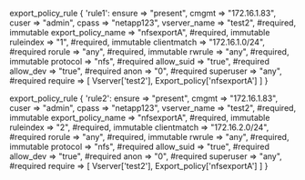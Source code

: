 export_policy_rule { 'rule1':
        ensure => "present",
        cmgmt => "172.16.1.83",
        cuser => "admin",
        cpass => "netapp123",
        vserver_name => "test2", #required, immutable
        export_policy_name => "nfsexportA", #required, immutable
        ruleindex => "1", #required, immutable
        clientmatch => "172.16.1.0/24", #required
        rorule => "any", #required, immutable
        rwrule => "any", #required, immutable
        protocol => "nfs", #required
        allow_suid => "true", #required
        allow_dev => "true", #required
        anon => "0", #required
        superuser => "any", #required
        require => [ Vserver['test2'], Export_policy['nfsexportA'] ]
}

export_policy_rule { 'rule2':
        ensure => "present",
        cmgmt => "172.16.1.83",
        cuser => "admin",
        cpass => "netapp123",
        vserver_name => "test2", #required, immutable
        export_policy_name => "nfsexportA", #required, immutable
        ruleindex => "2", #required, immutable
        clientmatch => "172.16.2.0/24", #required
        rorule => "any", #required, immutable
        rwrule => "any", #required, immutable
        protocol => "nfs", #required
        allow_suid => "true", #required
        allow_dev => "true", #required
        anon => "0", #required
        superuser => "any", #required
        require => [ Vserver['test2'], Export_policy['nfsexportA'] ]
}



